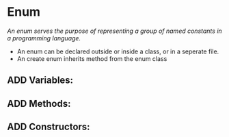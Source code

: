 # Enum

_An enum serves the purpose of representing a group of named constants in a programming language._

- An enum can be declared outside or inside a class, or in a seperate file.
- An create enum inherits method from the enum class 

## ADD Variables: 
## ADD Methods: 
## ADD Constructors: 
